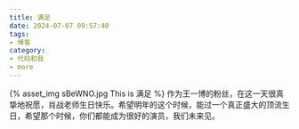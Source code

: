 ```yaml
---
title: 满足
date: 2024-07-07 09:57:40
tags:
- 博客
category:
- 代码和我
- more
---
```

{% asset_img sBeWNO.jpg This is 满足 %}
作为王一博的粉丝，在这一天很真挚地祝愿，肖战老师生日快乐。希望明年的这个时候，能过一个真正盛大的顶流生日，希望那个时候，你们都能成为很好的演员，我们未来见。